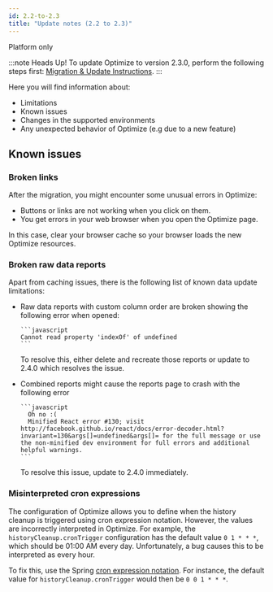 ```yaml
---
id: 2.2-to-2.3
title: "Update notes (2.2 to 2.3)"
---
```


<span class="badge badge--platform">Platform only</span>

:::note Heads Up!
To update Optimize to version 2.3.0, perform the following steps first: [Migration & Update Instructions](./instructions.md).
:::

Here you will find information about:

* Limitations
* Known issues
* Changes in the supported environments
* Any unexpected behavior of Optimize (e.g due to a new feature)

## Known issues

### Broken links

After the migration, you might encounter some unusual errors in Optimize:

- Buttons or links are not working when you click on them.
- You get errors in your web browser when you open the Optimize page.

In this case, clear your browser cache so your browser loads the new Optimize resources.

### Broken raw data reports

Apart from caching issues, there is the following list of known data update limitations:

- Raw data reports with custom column order are broken showing the following error when opened:

      ```javascript
      Cannot read property 'indexOf' of undefined
      ```
  To resolve this, either delete and recreate those reports or update to 2.4.0 which resolves the issue.

- Combined reports might cause the reports page to crash with the following error

	  ```javascript
		Oh no :(
		Minified React error #130; visit http://facebook.github.io/react/docs/error-decoder.html?invariant=130&args[]=undefined&args[]= for the full message or use the non-minified dev environment for full errors and additional helpful warnings.
	  ```
  To resolve this issue, update to 2.4.0 immediately.

### Misinterpreted cron expressions

The configuration of Optimize allows you to define when the history cleanup is triggered using cron expression notation. However, the values are incorrectly interpreted in Optimize. For example, the `historyCleanup.cronTrigger` configuration has the default value `0 1 * * *`, which should be 01:00 AM every day. Unfortunately, a bug causes this to be interpreted as every hour.

To fix this, use the Spring [cron expression notation](https://docs.spring.io/spring/docs/current/javadoc-api/org/springframework/scheduling/support/CronSequenceGenerator.html). For instance, the default value for `historyCleanup.cronTrigger` would then be `0 0 1 * * *`.
